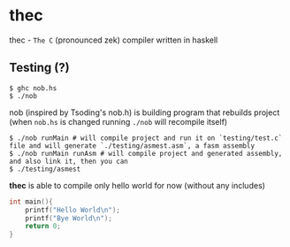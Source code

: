 # thec

thec - `The C` (pronounced zek) compiler written in haskell

## Testing (?)

```console
$ ghc nob.hs
$ ./nob
```

nob (inspired by Tsoding's nob.h) is building program that rebuilds project (when `nob.hs` is changed running `./nob` will recompile itself)

```console
$ ./nob runMain # will compile project and run it on `testing/test.c` file and will generate `./testing/asmest.asm`, a fasm assembly
$ ./nob runMain runAsm # will compile project and generated assembly, and also link it, then you can
$ ./testing/asmest
```

**thec** is able to compile only hello world for now (without any includes)

```c
int main(){
    printf("Hello World\n");
    printf("Bye World\n");
    return 0;
}
```
